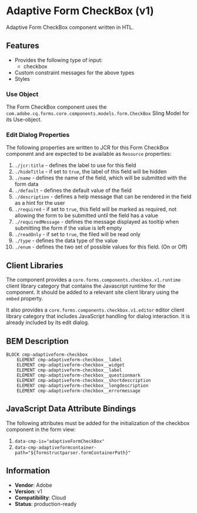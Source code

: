 <!--
Copyright 2022 Adobe

Licensed under the Apache License, Version 2.0 (the "License");
you may not use this file except in compliance with the License.
You may obtain a copy of the License at

    http://www.apache.org/licenses/LICENSE-2.0

Unless required by applicable law or agreed to in writing, software
distributed under the License is distributed on an "AS IS" BASIS,
WITHOUT WARRANTIES OR CONDITIONS OF ANY KIND, either express or implied.
See the License for the specific language governing permissions and
limitations under the License.
-->
Adaptive Form CheckBox (v1)
====
Adaptive Form CheckBox component written in HTL.

## Features

* Provides the following type of input:
  * checkbox
* Custom constraint messages for the above types
* Styles

### Use Object
The Form CheckBox component uses the `com.adobe.cq.forms.core.components.models.form.CheckBox` Sling Model for its Use-object.

### Edit Dialog Properties
The following properties are written to JCR for this Form CheckBox component and are expected to be available as `Resource` properties:

1. `./jcr:title` - defines the label to use for this field
2. `./hideTitle` - if set to `true`, the label of this field will be hidden
3. `./name` - defines the name of the field, which will be submitted with the form data
4. `./default` - defines the default value of the field
5. `./description` - defines a help message that can be rendered in the field as a hint for the user
6. `./required` - if set to `true`, this field will be marked as required, not allowing the form to be submitted until the field has a value
7. `./requiredMessage` - defines the message displayed as tooltip when submitting the form if the value is left empty
8. `./readOnly` - if set to `true`, the filed will be read only
9. `./type` - defines the data type of the value
9. `./enum` - defines the two set of possible values for this field. (On or Off)

## Client Libraries
The component provides a `core.forms.components.checkbox.v1.runtime` client library category that contains the Javascript runtime for the component. 
It should be added to a relevant site client library using the `embed` property.

It also provides a `core.forms.components.checkbox.v1.editor` editor client library category that includes
JavaScript handling for dialog interaction. It is already included by its edit dialog.

## BEM Description
```
BLOCK cmp-adaptiveform-checkbox
    ELEMENT cmp-adaptiveform-checkbox__label
    ELEMENT cmp-adaptiveform-checkbox__widget
    ELEMENT cmp-adaptiveform-checkbox__label
    ELEMENT cmp-adaptiveform-checkbox__questionmark
    ELEMENT cmp-adaptiveform-checkbox__shortdescription
    ELEMENT cmp-adaptiveform-checkbox__longdescription
    ELEMENT cmp-adaptiveform-checkbox__errormessage
```

## JavaScript Data Attribute Bindings

The following attributes must be added for the initialization of the checkbox component in the form view:  
 1. `data-cmp-is="adaptiveFormCheckBox"`
 2. `data-cmp-adaptiveformcontainer-path="${formstructparser.formContainerPath}"`

 
## Information
* **Vendor**: Adobe
* **Version**: v1
* **Compatibility**: Cloud
* **Status**: production-ready



